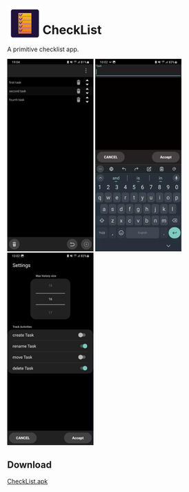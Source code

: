 <img width="82" align="left" src="https://raw.githubusercontent.com/kryptonbutterfly/CheckList/master/app/src/main/res/mipmap-xxhdpi/ic_launcher.webp"/>

# CheckList

A primitive checklist app.

<div>
    <img src="https://raw.githubusercontent.com/kryptonbutterfly/CheckList/master/md/Screenshot_CheckList.webp" width="200"/>
    <img src="https://raw.githubusercontent.com/kryptonbutterfly/CheckList/master/md/Screenshot_Edit_Task.webp" width="200"/>
    <img src="https://raw.githubusercontent.com/kryptonbutterfly/CheckList/master/md/Screenshot_Settings.webp" width="200"/>
</div>

## Download
[CheckList.apk](https://github.com/kryptonbutterfly/CheckList/releases/download/v2.0.2/CheckList.apk)
